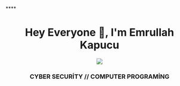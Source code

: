 ****<h1 align="center">Hey Everyone 🐧, I'm Emrullah Kapucu</h1>
<div align="center"> <img src="https://media.licdn.com/dms/image/D4D16AQHHJu1nKgd9Zg/profile-displaybackgroundimage-shrink_350_1400/0/1692105979134?e=1701907200&v=beta&t=TqgIABkXbAk_dznb9sFwZSg-Cd0Bmtea9riijqoad0U"> </div>
<h3 align="center">CYBER SECURİTY // COMPUTER PROGRAMİNG
